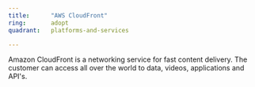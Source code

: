 ```yaml
---
title:      "AWS CloudFront"
ring:       adopt
quadrant:   platforms-and-services

---
```


Amazon CloudFront is a networking service for fast content delivery. The customer can access all over the world to data, videos, applications and API's.